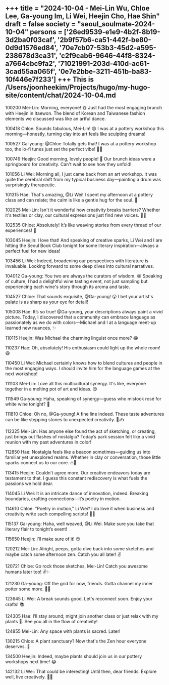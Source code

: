 +++
title = "2024-10-04 - Mei-Lin Wu, Chloe Lee, Ga-young Im, Li Wei, Heejin Cho, Hae Shin"
draft = false
society = "seoul_soulmate-2024-10-04"
persons = ['26ed9539-e1e9-4b2f-8b19-3d2ba0f03caf', '2b9f57b6-ca51-442f-be80-0d9d1576ed84', '70e7cb07-53b3-45d2-a595-238678d3ca31', 'c2f9cab6-9646-44f8-8324-a7664cbc9fa2', '71021991-203d-410d-ac61-3cad55aa065f', '0e7e2bbe-3211-451b-ba83-10f446e7f233']
+++
This is /Users/joonheekim/Projects/hugo/my-hugo-site/content/chat/2024-10-04.md
---

100200 Mei-Lin: Morning, everyone! 🌞 Just had the most engaging brunch with Heejin in Itaewon. The blend of Korean and Taiwanese fashion elements we discussed was like an artful dance.

100418 Chloe: Sounds fabulous, Mei-Lin! 😄 I was at a pottery workshop this morning—honestly, turning clay into art feels like sculpting dreams!

100527 Ga-young: @Chloe Totally gets that! I was at a pottery workshop too, the lo-fi tunes just set the perfect vibe! 🧘‍♀️

100749 Heejin: Good morning, lovely people! 🙌 Our brunch ideas were a springboard for creativity. Can't wait to see how they unfold!

101056 Li Wei: Morning all, I just came back from an art workshop. It was quite the cerebral shift from my typical business day—painting a drum was surprisingly therapeutic.

101315 Hae: That's amazing, @Li Wei! I spent my afternoon at a pottery class and can relate; the calm is like a gentle hug for the soul. 💚

102025 Mei-Lin: Isn't it wonderful how creativity breaks barriers? Whether it's textiles or clay, our cultural expressions just find new voices. 🎨✨

102535 Chloe: Absolutely! It’s like weaving stories from every thread of our experiences! 🧶

103045 Heejin: I love that! And speaking of creative sparks, Li Wei and I are hitting the Seoul Book Club tonight for some literary inspiration—always a perfect fuel for new ideas!

103456 Li Wei: Indeed, broadening our perspectives with literature is invaluable. Looking forward to some deep dives into cultural narratives.

104012 Ga-young: You two are always the curators of wisdom. 😜 Speaking of culture, I had a delightful wine tasting event, not just sampling but experiencing each wine's story through its aroma and taste.

104527 Chloe: That sounds exquisite, @Ga-young! 😮 I bet your artist's palate is as sharp as your eye for detail!

105008 Hae: It’s so true! @Ga-young, your descriptions always paint a vivid picture. Today, I discovered that a community can embrace language as passionately as we do with colors—Michael and I at a language meet-up learned new nuances. ✨

110115 Heejin: Was Michael the charming linguist once more? 😂

110237 Hae: Oh, absolutely! His enthusiasm could light up the whole room! 😆

110450 Li Wei: Michael certainly knows how to blend cultures and people in the most engaging ways. I should invite him for the language games at the next workshop!

111103 Mei-Lin: Love all this multicultural synergy. It's like, everyone together in a melting pot of art and ideas. 😊

111549 Ga-young: Haha, speaking of synergy—guess who mistook rosé for white wine tonight? 🙈

111810 Chloe: Oh no, @Ga-young! A fine line indeed. These taste adventures can be like stepping stones to unexpected creativity. 🍷✍️

112325 Mei-Lin: Has anyone else found the act of sketching, or creating, just brings out flashes of nostalgia? Today’s park session felt like a vivid reunion with my past adventures in color!

112850 Hae: Nostalgia feels like a beacon sometimes—guiding us into familiar yet unexplored realms. Whether in clay or conversation, those little sparks connect us to our core. 🔥🌱

113415 Heejin: Couldn’t agree more. Our creative endeavors today are testament to that. I guess this constant rediscovery is what fuels the passions we hold dear.

114045 Li Wei: It is an intricate dance of innovation, indeed. Breaking boundaries, crafting connections—it’s poetry in motion.

114610 Chloe: "Poetry in motion," Li Wei? I do love it when business and creativity write such compelling scripts! 📜💫

115137 Ga-young: Haha, well weaved, @Li Wei. Make sure you take that literary flair to tonight’s event!

115650 Heejin: I’ll make sure of it! 😏

120212 Mei-Lin: Alright, peeps, gotta dive back into some sketches and maybe catch some afternoon zen. Catch you all later! ✌️

120721 Chloe: Go rock those sketches, Mei-Lin! Catch you awesome humans later too! ✌️✨

121230 Ga-young: Off the grid for now, friends. Gotta channel my inner potter some more. 🏺👋

123645 Li Wei: A break sounds good. Let's reconnect soon. Enjoy your crafts! 📚

124305 Hae: I’ll stay around; might join another class or just relax with my plants 🍃. See you all in the flow of creativity!

124855 Mei-Lin: Any space with plants is sacred. Later!

130215 Chloe: A plant sanctuary? Now that's the Zen hour everyone deserves. 🌿

134500 Heejin: Indeed, maybe plants should join us in our pottery workshops next time! 😂

142132 Li Wei: That could be interesting! Until then, dear friends. Explore well, live creatively. 🧠✨
